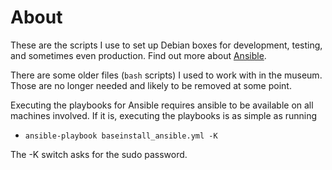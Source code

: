 About
=====

These are the scripts I use to set up Debian boxes for development, testing, and sometimes even production. Find out more about [Ansible](http://ansible.cc/).

There are some older files (`bash` scripts) I used to work with in the museum. Those are no longer needed and likely to be removed at some point.

Executing the playbooks for Ansible requires ansible to be available on all machines involved. If it is, executing the playbooks is as simple as running


  * `ansible-playbook baseinstall_ansible.yml -K`
  
The -K switch asks for the sudo password.